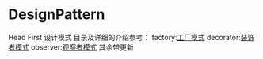 # DesignPattern
Head First 设计模式
目录及详细的介绍参考：
factory:[工厂模式](https://songwell1024.github.io/2018/10/07/factory/)
decorator:[装饰者模式](https://songwell1024.github.io/2018/10/07/decorator/)
observer:[观察者模式](https://songwell1024.github.io/2018/10/07/observer/)
其余带更新


